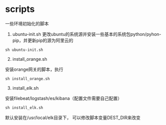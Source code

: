 # scripts
一些环境初始化的脚本


1. ubuntu-init.sh
更改ubuntu的系统源并安装一些基本的系统包python/pyhon-pip，并更新pip的源为阿里云的
```shell
sh ubuntu-init.sh

```

2. install_orange.sh

安装orange网关的脚本，执行

```shell
sh install_orange.sh
```

3. install_elk.sh

安装filebeat/logstash/es/kibana（配置文件需要自己配置）

```shell
sh install_elk.sh
```

默认安装在/usr/local/elk目录下， 可以修改脚本变量DEST_DIR来改变

